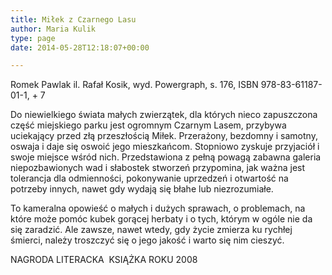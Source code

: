 ```yaml
---
title: Miłek z Czarnego Lasu
author: Maria Kulik
type: page
date: 2014-05-28T12:18:07+00:00

---
```

Romek Pawlak il. Rafał Kosik, wyd. Powergraph, s. 176, ISBN 978-83-61187-01-1, + 7

Do niewielkiego świata małych zwierzątek, dla których nieco zapuszczona część miejskiego parku jest ogromnym Czarnym Lasem, przybywa uciekający przed złą przeszłością Miłek. Przerażony, bezdomny i samotny, oswaja i daje się oswoić jego mieszkańcom. Stopniowo zyskuje przyjaciół i swoje miejsce wśród nich. Przedstawiona z pełną powagą zabawna galeria niepozbawionych wad i słabostek stworzeń przypomina, jak ważna jest tolerancja dla odmienności, pokonywanie uprzedzeń i otwartość na potrzeby innych, nawet gdy wydają się błahe lub niezrozumiałe.

To kameralna opowieść o małych i dużych sprawach, o problemach, na które może pomóc kubek gorącej herbaty i o tych, którym w ogóle nie da się zaradzić. Ale zawsze, nawet wtedy, gdy życie zmierza ku rychłej śmierci, należy troszczyć się o jego jakość i warto się nim cieszyć.

NAGRODA LITERACKA  KSIĄŻKA ROKU 2008

&nbsp;